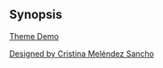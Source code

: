 ## Synopsis


[Theme Demo](https://afshinmoatari.github.io/YES-website/)

[Designed by Cristina Meléndez Sancho](https://www.behance.net/gallery/56295759/YES-CPH-CO-Branding-Web)
